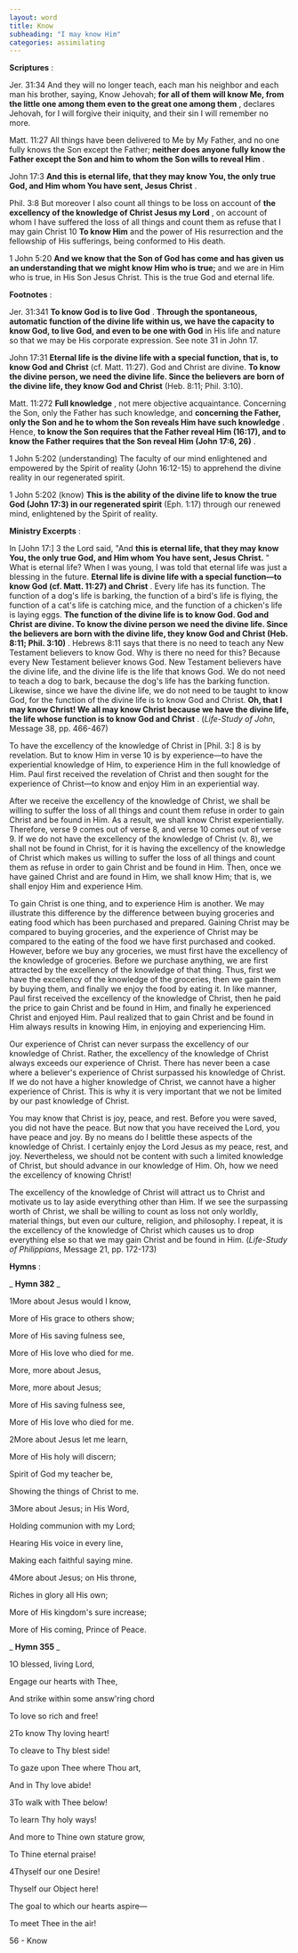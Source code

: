```yaml
---
layout: word
title: Know
subheading: "I may know Him"
categories: assimilating
---
```


**Scriptures** :

Jer. 31:34 And they will no longer teach, each man his neighbor and each man his brother, saying, Know Jehovah; **for all of them will know Me, from the little one among them even to the great one among them** , declares Jehovah, for I will forgive their iniquity, and their sin I will remember no more.

Matt. 11:27 All things have been delivered to Me by My Father, and no one fully knows the Son except the Father; **neither does anyone fully know the Father except the Son and him to whom the Son wills to reveal Him** .

John 17:3 **And this is eternal life, that they may know You, the only true God, and Him whom You have sent, Jesus Christ** .

Phil. 3:8 But moreover I also count all things to be loss on account of **the excellency of the knowledge of Christ Jesus my Lord** , on account of whom I have suffered the loss of all things and count them as refuse that I may gain Christ 10 **To know Him** and the power of His resurrection and the fellowship of His sufferings, being conformed to His death.

1 John 5:20 **And we know that the Son of God has come and has given us an understanding that we might know Him who is true;** and we are in Him who is true, in His Son Jesus Christ. This is the true God and eternal life.

**Footnotes** :

Jer. 31:341 **To know God is to live God** . **Through the spontaneous, automatic function of the divine life within us, we have the capacity to know God, to live God, and even to be one with God** in His life and nature so that we may be His corporate expression. See note 31 in John 17.

John 17:31 **Eternal life is the divine life with a special function, that is, to know God and Christ** (cf. Matt. 11:27). God and Christ are divine. **To know the divine person, we need the divine life. Since the believers are born of the divine life, they know God and Christ** (Heb. 8:11; Phil. 3:10).

Matt. 11:272 **Full knowledge** , not mere objective acquaintance. Concerning the Son, only the Father has such knowledge, and **concerning the Father, only the Son and he to whom the Son reveals Him have such knowledge** . Hence, **to know the Son requires that the Father reveal Him (16:17), and to know the Father requires that the Son reveal Him (John 17:6, 26)** .

1 John 5:202 (understanding) The faculty of our mind enlightened and empowered by the Spirit of reality (John 16:12-15) to apprehend the divine reality in our regenerated spirit.

1 John 5:202 (know) **This is the ability of the divine life to know the true God (John 17:3) in our regenerated spirit** (Eph. 1:17) through our renewed mind, enlightened by the Spirit of reality.

**Ministry Excerpts** :

In [John 17:] 3 the Lord said, "And **this is eternal life, that they may know You, the only true God, and Him whom You have sent, Jesus Christ.** " What is eternal life? When I was young, I was told that eternal life was just a blessing in the future. **Eternal life is divine life with a special function—to know God (cf. Matt. 11:27) and Christ** . Every life has its function. The function of a dog's life is barking, the function of a bird's life is flying, the function of a cat's life is catching mice, and the function of a chicken's life is laying eggs. **The function of the divine life is to know God. God and Christ are divine. To know the divine person we need the divine life. Since the believers are born with the divine life, they know God and Christ (Heb. 8:11; Phil. 3:10)** . Hebrews 8:11 says that there is no need to teach any New Testament believers to know God. Why is there no need for this? Because every New Testament believer knows God. New Testament believers have the divine life, and the divine life is the life that knows God. We do not need to teach a dog to bark, because the dog's life has the barking function. Likewise, since we have the divine life, we do not need to be taught to know God, for the function of the divine life is to know God and Christ. **Oh, that I may know Christ! We all may know Christ because we have the divine life, the life whose function is to know God and Christ** . (_Life-Study of John_, Message 38, pp. 466-467)

To have the excellency of the knowledge of Christ in [Phil. 3:] 8 is by revelation. But to know Him in verse 10 is by experience—to have the experiential knowledge of Him, to experience Him in the full knowledge of Him. Paul first received the revelation of Christ and then sought for the experience of Christ—to know and enjoy Him in an experiential way.

After we receive the excellency of the knowledge of Christ, we shall be willing to suffer the loss of all things and count them refuse in order to gain Christ and be found in Him. As a result, we shall know Christ experientially. Therefore, verse 9 comes out of verse 8, and verse 10 comes out of verse 9. If we do not have the excellency of the knowledge of Christ (v. 8), we shall not be found in Christ, for it is having the excellency of the knowledge of Christ which makes us willing to suffer the loss of all things and count them as refuse in order to gain Christ and be found in Him. Then, once we have gained Christ and are found in Him, we shall know Him; that is, we shall enjoy Him and experience Him.

To gain Christ is one thing, and to experience Him is another. We may illustrate this difference by the difference between buying groceries and eating food which has been purchased and prepared. Gaining Christ may be compared to buying groceries, and the experience of Christ may be compared to the eating of the food we have first purchased and cooked. However, before we buy any groceries, we must first have the excellency of the knowledge of groceries. Before we purchase anything, we are first attracted by the excellency of the knowledge of that thing. Thus, first we have the excellency of the knowledge of the groceries, then we gain them by buying them, and finally we enjoy the food by eating it. In like manner, Paul first received the excellency of the knowledge of Christ, then he paid the price to gain Christ and be found in Him, and finally he experienced Christ and enjoyed Him. Paul realized that to gain Christ and be found in Him always results in knowing Him, in enjoying and experiencing Him.

Our experience of Christ can never surpass the excellency of our knowledge of Christ. Rather, the excellency of the knowledge of Christ always exceeds our experience of Christ. There has never been a case where a believer's experience of Christ surpassed his knowledge of Christ. If we do not have a higher knowledge of Christ, we cannot have a higher experience of Christ. This is why it is very important that we not be limited by our past knowledge of Christ.

You may know that Christ is joy, peace, and rest. Before you were saved, you did not have the peace. But now that you have received the Lord, you have peace and joy. By no means do I belittle these aspects of the knowledge of Christ. I certainly enjoy the Lord Jesus as my peace, rest, and joy. Nevertheless, we should not be content with such a limited knowledge of Christ, but should advance in our knowledge of Him. Oh, how we need the excellency of knowing Christ!

The excellency of the knowledge of Christ will attract us to Christ and motivate us to lay aside everything other than Him. If we see the surpassing worth of Christ, we shall be willing to count as loss not only worldly, material things, but even our culture, religion, and philosophy. I repeat, it is the excellency of the knowledge of Christ which causes us to drop everything else so that we may gain Christ and be found in Him. (_Life-Study of Philippians_, Message 21, pp. 172-173)

**Hymns** :

_ **Hymn 382** _

1More about Jesus would I know,

More of His grace to others show;

More of His saving fulness see,

More of His love who died for me.

More, more about Jesus,

More, more about Jesus;

More of His saving fulness see,

More of His love who died for me.

2More about Jesus let me learn,

More of His holy will discern;

Spirit of God my teacher be,

Showing the things of Christ to me.

3More about Jesus; in His Word,

Holding communion with my Lord;

Hearing His voice in every line,

Making each faithful saying mine.

4More about Jesus; on His throne,

Riches in glory all His own;

More of His kingdom's sure increase;

More of His coming, Prince of Peace.

_ **Hymn 355** _

1O blessed, living Lord,

Engage our hearts with Thee,

And strike within some answ'ring chord

To love so rich and free!

2To know Thy loving heart!

To cleave to Thy blest side!

To gaze upon Thee where Thou art,

And in Thy love abide!

3To walk with Thee below!

To learn Thy holy ways!

And more to Thine own stature grow,

To Thine eternal praise!

4Thyself our one Desire!

Thyself our Object here!

The goal to which our hearts aspire—

To meet Thee in the air!

56 - Know
